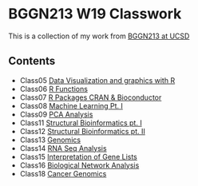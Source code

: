 # BGGN213 W19 Classwork

This is a collection of my work from [BGGN213 at UCSD](https://mattmaxwell1995.github.io/bggn213/)

## Contents
 - Class05 [Data Visualization and graphics with R](https://github.com/mattmaxwell1995/bggn213/blob/master/class05/class05.R)
 - Class06 [R Functions](file:///C:/Users/mattm/Desktop/Foundations%20of%20Bioinformatics/bggn213_github/class06/class6_RMD.html)
 - Class07 [R Packages CRAN & Bioconductor]()
 - Class08 [Machine Learning Pt. I]()
 - Class09 [PCA Analysis]()
 - Class11 [Structural Bioinformatics pt. I]()
 - Class12 [Structural Bioinformatics pt. II]()
 - Class13 [Genomics](https://github.com/mattmaxwell1995/bggn213/blob/master/class13/class13.md)
 - Class14 [RNA Seq Analysis](https://github.com/mattmaxwell1995/bggn213/blob/master/class14/class14.md)
 - Class15 [Interpretation of Gene Lists](https://github.com/mattmaxwell1995/bggn213/blob/master/class15/class15.md)
 - Class16 [Biological Network Analysis](https://github.com/mattmaxwell1995/bggn213/blob/master/class16/galFiltered.sif_1(1).png)
 - Class18 [Cancer Genomics](https://github.com/mattmaxwell1995/bggn213/blob/master/class18/class18.md)
 
